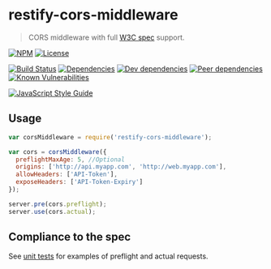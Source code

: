 # restify-cors-middleware

> CORS middleware with full [W3C spec](www.w3.org/TR/cors) support.

[![NPM](http://img.shields.io/npm/v/restify-cors-middleware.svg?style=flat)](https://npmjs.org/package/restify-cors-middleware)
[![License](http://img.shields.io/npm/l/restify-cors-middleware.svg?style=flat)](https://github.com/TabDigital/restify-cors-middleware)

[![Build Status](http://img.shields.io/travis/TabDigital/restify-cors-middleware.svg?style=flat)](http://travis-ci.org/TabDigital/restify-cors-middleware)
[![Dependencies](http://img.shields.io/david/TabDigital/restify-cors-middleware.svg?style=flat)](https://david-dm.org/TabDigital/restify-cors-middleware)
[![Dev dependencies](http://img.shields.io/david/dev/TabDigital/restify-cors-middleware.svg?style=flat)](https://david-dm.org/TabDigital/restify-cors-middleware)
[![Peer dependencies](http://img.shields.io/david/peer/TabDigital/restify-cors-middleware.svg?style=flat)](https://david-dm.org/TabDigital/restify-cors-middleware)
[![Known Vulnerabilities](https://snyk.io/package/npm/restify-cors-middleware/badge.svg)](https://snyk.io/package/npm/restify-cors-middleware)

[![JavaScript Style Guide](https://cdn.rawgit.com/feross/standard/master/badge.svg)](https://github.com/feross/standard)

## Usage

```js
var corsMiddleware = require('restify-cors-middleware');

var cors = corsMiddleware({
  preflightMaxAge: 5, //Optional
  origins: ['http://api.myapp.com', 'http://web.myapp.com'],
  allowHeaders: ['API-Token'],
  exposeHeaders: ['API-Token-Expiry']
});

server.pre(cors.preflight);
server.use(cors.actual);
```

## Compliance to the spec

See [unit tests](https://github.com/TabDigital/restify-cors-middleware/tree/master/test)
for examples of preflight and actual requests.
